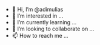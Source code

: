 - 👋 Hi, I’m @adimulias
- 👀 I’m interested in ...
- 🌱 I’m currently learning ...
- 💞️ I’m looking to collaborate on ...
- 📫 How to reach me ...

<!---
adimulias/adimulias is a ✨ special ✨ repository because its `README.md` (this file) appears on your GitHub profile.
You can click the Preview link to take a look at your changes.
--->
